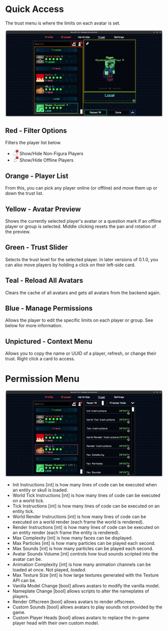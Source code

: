 # Quick Access

The trust menu is where the limits on each avatar is set.

![](https://github.com/Slymeball/figura-wiki/blob/main/images/figura/panel/trust.png?raw=true)

## Red - Filter Options
Filters the player list below.

- ![](https://github.com/Slymeball/figura-wiki/blob/main/images/figura/icons/hide_nonfigura.png?raw=true) Show/Hide Non-Figura Players
- ![](https://github.com/Slymeball/figura-wiki/blob/main/images/figura/icons/hide_offline.png?raw=true) Show/Hide Offline Players

## Orange - Player List
From this, you can pick any player online (or offline) and move them up or down the trust list.

## Yellow - Avatar Preview
Shows the currently selected player's avatar or a question mark if an offline player or group is selected. Middle clicking resets the pan and rotation of the preview.

## Green - Trust Slider
Selects the trust level for the selected player. In later versions of 0.1.0, you can also move players by holding a click on their left-side card.

## Teal - Reload All Avatars
Clears the cache of all avatars and gets all avatars from the backend again.

## Blue - Manage Permissions
Allows the player to edit the specific limits on each player or group. See below for more information.

## Unpictured - Context Menu
Allows you to copy the name or UUID of a player, refresh, or change their trust. Right click a card to access.

# Permission Menu

![](https://github.com/Slymeball/figura-wiki/blob/main/images/figura/panel/trust-expanded.png?raw=true)

- Init Instructions [int] is how many lines of code can be executed when an entity or skull is loaded.
- World Tick Instructions [int] is how many lines of code can be executed on a world tick.
- Tick Instructions [int] is how many lines of code can be executed on an entity tick.
- World Render Instructions [int] is how many lines of code can be executed on a world render (each frame the world is rendered).
- Render Instructions [int] is how many lines of code can be executed on an entity render (each frame the entity is rendered).
- Max Complexity [int] is how many faces can be displayed.
- Max Particles [int] is how many particles can be played each second.
- Max Sounds [int] is how many particles can be played each second.
- Avatar Sounds Volume [int] controls how loud sounds scripted into the avatar can be.
- Animation Complexity [int] is how many animation channels can be loaded at once. Not played, *loaded*.
- Max Texture Size [int] is how large textures generated with the Texture API can be.
- Vanilla Model Change [bool] allows avatars to modify the vanilla model.
- Nameplate Change [bool] allows scripts to alter the nameplates of players.
- Render Offscreen [bool] allows avatars to render offscreen.
- Custom Sounds [bool] allows avatars to play sounds not provided by the game.
- Custom Player Heads [bool] allows avatars to replace the in-game player head with their own custom model.